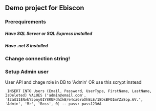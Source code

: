 
## Demo project for Ebiscon

### Prerequirements

##### Have SQL Server or SQL Express installed
##### Have .net 8 installed

### Change connection string!

### Setup Admin user

User API and chage role in DB to 'Admin' OR use this scrypt instead

` INSERT INTO Users (Email, Password, UserType, FirstName, LastName, IsDeleted)
  VALUES ('admin@email.com', '$2a$11$NvkY5pny0IY8RUFdhIkB/e4ca6roXhELE/18DsBFOImYZa8op.6V.', 'Admin', 'Mr', 'Boss', 0)
  -- pass: pass123#A`

